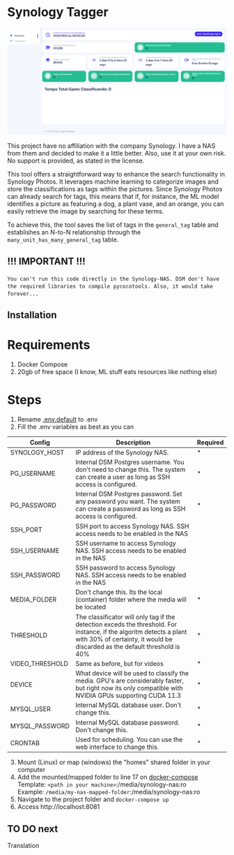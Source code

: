 # Synology Tagger

![Screenshot of screensaver](./docs/screenshot1.png)

This project have no affiliation with the company Synology. I have a NAS from them and decided to make it a little better. Also, use it at your own risk. No support is provided, as stated in the license.

This tool offers a straightforward way to enhance the search functionality in Synology Photos. It leverages machine learning to categorize images and store the classifications as tags within the pictures. Since Synology Photos can already search for tags, this means that if, for instance, the ML model identifies a picture as featuring a dog, a plant vase, and an orange, you can easily retrieve the image by searching for these terms.<br/>

To achieve this, the tool saves the list of tags in the `general_tag` table and establishes an N-to-N relationship through the `many_unit_has_many_general_tag` table.

## !!! IMPORTANT !!!
`
You can't run this code directly in the Synology-NAS. DSM don't have the required libraries to compile pycocotools. Also, it would take forever...
`


## Installation

# Requirements
1. Docker Compose
2. 20gb of free space (I know, ML stuff eats resources like nothing else)

# Steps

1. Rename [.env.default](.env.default) to .env
2. Fill the .env variables as best as you can

| Config                           | Description                                                                                            | Required   |
| ---------------------------------| ------------------------------------------------------------------------------------------------------ | --------- |
| SYNOLOGY_HOST                    | IP address of the Synology NAS.                                                                        | *   |
| PG_USERNAME                      | Internal DSM Postgres username. You don't need to change this. The system can create a user as long as SSH access is configured. | *   |
| PG_PASSWORD                      | Internal DSM Postgres password. Set any password you want. The system can create a password as long as SSH access is configured. | *   |
| SSH_PORT                      | SSH port to access Synology NAS. SSH access needs to be enabled in the NAS |    |
| SSH_USERNAME                      | SSH username to access Synology NAS. SSH access needs to be enabled in the NAS |    |
| SSH_PASSWORD                      | SSH password to access Synology NAS. SSH access needs to be enabled in the NAS |    |
| MEDIA_FOLDER                      | Don't change this. Its the local (container) folder where the media will be located | *   |
| THRESHOLD                      | The classificator will only tag if the detection exceds the threshold. For instance, if the algoritm detects a plant with 30% of certainty, it would be discarded as the default threshold is 40% | *   |
| VIDEO_THRESHOLD                      | Same as before, but for videos | *   |
| DEVICE                      | What device will be used to classify the media. GPU's are considerably faster, but right now its only compatible with NVIDIA GPUs supporting CUDA 11.3 | *   |
| MYSQL_USER                      | Internal MySQL database user. Don't change this. | *   |
| MYSQL_PASSWORD                      | Internal MySQL database password. Don't change this. | *   |
| CRONTAB                      | Used for scheduling. You can use the web interface to change this. | *   |

3. Mount (Linux) or map (windows) the "homes" shared folder in your computer
4. Add the mounted/mapped folder to line 17 on [docker-compose](https://github.com/eleonne/synology-tagger/blob/2.0/docker-compose.yml)<br/>
Template: `<path in your machine>`:/media/synology-nas:ro <br/>
Example: `/media/my-nas-mapped-folder`:/media/synology-nas:ro
5. Navigate to the project folder and `docker-compose up`
6. Access http://localhost:8081

## TO DO next
Translation

